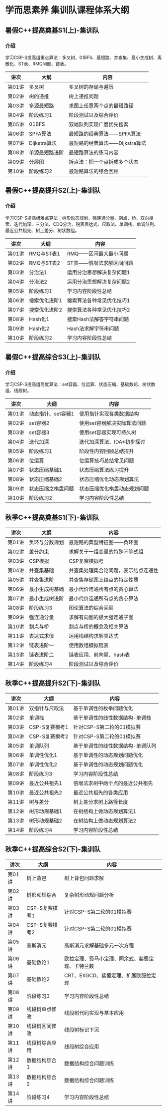 # 学而思素养 集训队课程体系大纲

## 暑假C++提高奠基S1(上)-集训队

### 介绍

学习CSP-S提高组重点算法：多叉树、01BFS、最短路、并查集、最小生成树、离散化、ST表、RMQ问题、链表。

| 讲次   | 大纲           | 内容                             |
| ------ | -------------- | -------------------------------- |
| 第01讲 | 多叉树         | 多叉树的存储与遍历               |
| 第02讲 | 树的递推       | 树上递推问题                     |
| 第03讲 | 多源最短路     | 求图上任意两个点的最短路径       |
| 第04讲 | 阶段练习1      | 阶段测试以及综合评价             |
| 第05讲 | 01BFS          | 双端队列实现广度优先搜索         |
| 第06讲 | SPFA算法       | 最短路的经典算法——SPFA算法     |
| 第07讲 | Dijkstra算法   | 最短路的经典算法——Dijkstra算法 |
| 第08讲 | 单源最短路进阶 | 最短路算法的练习内容             |
| 第09讲 | 分层图         | 拆点法：把一个点拆成多个状态     |
| 第10讲 | 阶段练习2      | 最短路算法的综合回顾             |

## 暑假C++提高提升S2(上)-集训队

### 介绍

学习CSP-S提高组难点算法：树形动态规划、强连通分量、割点、桥、双向搜索、迭代加深、三分法、CDQ分治、税表表达式、尺取法、单调栈、单调队列、最近公共祖先、树上差分、树状数组。

| 讲次   | 大纲          | 内容                       |
| ------ | ------------- | -------------------------- |
| 第01讲 | RMQ与ST表1    | RMQ——区间最大最小问题    |
| 第02讲 | RMQ与ST表2    | ST表——倍增法求解区间问题 |
| 第03讲 | 分治法1       | 运用分治思想解决复杂问题1  |
| 第04讲 | 分治法2       | 运用分治思想解决复杂问题2  |
| 第05讲 | 阶段练习1     | 学习内容阶段性总结         |
| 第06讲 | 搜索优化进阶1 | 搜索算法各种常见优化技巧1  |
| 第07讲 | 搜索优化进阶2 | 搜索算法各种常见优化技巧2  |
| 第08讲 | Hash化1       | 搜索Hash法解答字符串问题   |
| 第09讲 | Hash化2       | Hash法求解字符串问题       |
| 第10讲 | 阶段练习2     | 学习内容阶段性总结         |

## 暑假C++提高综合S3(上)-集训队

### 介绍

学习CSP-S提高组高度算法：set容器、位运算、状态压缩、基础数论、树状数组、线段树。

| 讲次   | 大纲               | 内容                         |
| ------ | ------------------ | ---------------------------- |
| 第01讲 | 动态指针、set容器1 | 使用指针实现各类数据结构     |
| 第02讲 | set容器2           | 使用set容器解决实际算法问题  |
| 第03讲 | set容器3           | 使用set容器实现可持久树      |
| 第04讲 | 迭代加深           | 迭代加深算法、IDA*初步探讨   |
| 第05讲 | 阶段练习1          | 阶段性内容回顾总结提升       |
| 第06讲 | 位运算             | 位运算技巧总结常见问题       |
| 第07讲 | 状态压缩基础1      | 状态压缩算法练习提升         |
| 第08讲 | 状态压缩基础2      | 状态压缩优化动态规划算法     |
| 第09讲 | 状态压缩之棋盘问题 | 状态压缩优化棋盘动态规划问题 |
| 第10讲 | 阶段练习2          | 学习内容阶段性总结           |

## 秋季C++提高奠基S1(下)-集训队

| 讲次   | 大纲           | 内容                                 |
| ------ | -------------- | ------------------------------------ |
| 第01讲 | 负环与分数规划 | 最短路的典型特征图——负环图         |
| 第02讲 | 差分约束       | 求解关于一组变量的特殊不等式组       |
| 第03讲 | CSP模拟        | CSP复赛模拟考                        |
| 第04讲 | 并查集基础     | 并查集处理集合论问题，表示结点连通性 |
| 第05讲 | 并查集进阶     | 并查集存储图上结点的特定性质         |
| 第06讲 | 最小生成树基础 | 最小代价连通所有点的贪心算法         |
| 第07讲 | 最小生成树进阶 | 最小代价连通所有点的贪心算法         |
| 第08讲 | 阶段练习3      | 图论算法的综合回顾                   |
| 第09讲 | 强连通分量     | 求解有向图的极大强连通子图           |
| 第10讲 | 割点与桥       | 割点与桥的概念及相关算法             |
| 第11讲 | 表达式求值     | 运用栈结构求解表达式                 |
| 第12讲 | 链表进阶一     | 使用数组模拟链表                     |
| 第13讲 | 链表进阶二     | 链表应用、前向星、hash表             |
| 第14讲 | 阶段练习4      | 阶段测试以及综合评价                 |

## 秋季C++提高提升S2(下)-集训队

| 讲次   | 大纲           | 内容                              |
| ------ | -------------- | --------------------------------- |
| 第01讲 | 双指针与尺取法 | 基于单调性的枚举问题优化          |
| 第02讲 | 单调栈         | 基于单调性的线性数据结构-单调栈   |
| 第03讲 | CSP-S复赛模考1 | 针对CSP-S第二轮的01模拟赛         |
| 第04讲 | CSP-S复赛模考2 | 针对CSP-S第二轮的01模拟赛         |
| 第05讲 | 单调队列       | 基于单调性的线性数据结构-单调队列 |
| 第06讲 | 单调性优化1    | 基于单调性的动态规划问题优化      |
| 第07讲 | 单调性优化2    | 基于单调性的动态规划问题优化      |
| 第08讲 | 阶段练习3      | 学习内容阶段性总结                |
| 第09讲 | 最近公共祖先1  | 倍增法求树中两个点的最近公共祖先  |
| 第10讲 | 最近公共祖先2  | 最近公共祖先的各类应用            |
| 第11讲 | 树与差分       | 树上差分求树上路径长度            |
| 第12讲 | 树形动规基础1  | 在树结构上做动态规划算法1         |
| 第13讲 | 树形动规基础2  | 在树结构上做动态规划算法2         |
| 第14讲 | 阶段练习4      | 学习内容阶段性总结                |

## 秋季C++提高综合S2(下)-集训队

| 讲次   | 大纲           | 内容                                             |
| ------ | -------------- | ------------------------------------------------ |
| 第01讲 | 树上背包       | 树上背包问题求解                                 |
| 第02讲 | 树形动规综合   | 复杂树形动规问题分析                             |
| 第03讲 | CSP-S复赛模考1 | 针对CSP-S第二轮的01模拟赛                        |
| 第04讲 | CSP-S复赛模考2 | 针对CSP-S第二轮的01模拟赛                        |
| 第05讲 | 高斯消元       | 高斯消元求解基础多元一次方程                     |
| 第06讲 | 基础数论1      | 欧拉定理、费马小定理、同余式、裴蜀定理、卡特兰数 |
| 第07讲 | 基础数论2      | CRT、EXGCD、裴蜀定理、扩展欧服拉定理             |
| 第08讲 | 阶段练习3      | 学习内容阶段性总结                               |
| 第09讲 | 线段树单点修改 | 线段树代码实现与基本应用                         |
| 第10讲 | 线段树区间修改 | 线段树标记下沉                                   |
| 第11讲 | 线段树综合应用 | 线段树综合应用                                   |
| 第12讲 | 数据结构综合1  | 数据结构综合问题训练                             |
| 第13讲 | 数据结构综合2  | 数据结构综合问题训练                             |
| 第14讲 | 阶段练习4      | 学习内容阶段性总结                               |

